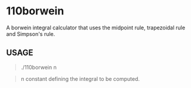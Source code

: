 # 110borwein

A borwein integral calculator that uses the midpoint rule, trapezoidal rule and Simpson's rule.

## USAGE

> ./110borwein n

> n    constant defining the integral to be computed.
